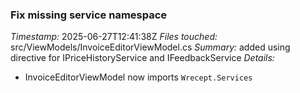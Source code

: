 ### Fix missing service namespace
*Timestamp:* 2025-06-27T12:41:38Z
*Files touched:* src/ViewModels/InvoiceEditorViewModel.cs
*Summary:* added using directive for IPriceHistoryService and IFeedbackService
*Details:*
- InvoiceEditorViewModel now imports `Wrecept.Services`

